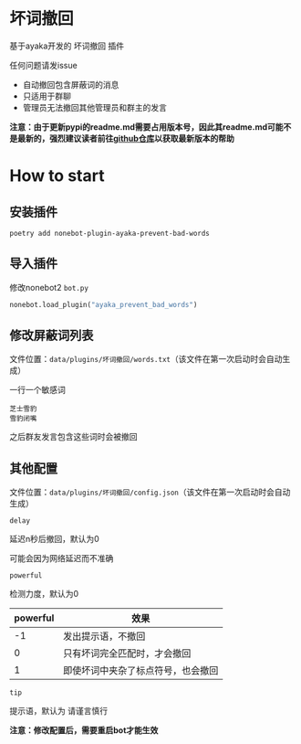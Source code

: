 # 坏词撤回

基于ayaka开发的 坏词撤回 插件

任何问题请发issue

- 自动撤回包含屏蔽词的消息
- 只适用于群聊
- 管理员无法撤回其他管理员和群主的发言

<b>注意：由于更新pypi的readme.md需要占用版本号，因此其readme.md可能不是最新的，强烈建议读者前往[github仓库](https://github.com/bridgeL/nonebot-plugin-ayaka-prevent-bad-words)以获取最新版本的帮助</b>


# How to start

## 安装插件

`poetry add nonebot-plugin-ayaka-prevent-bad-words`

## 导入插件

修改nonebot2  `bot.py` 

```python
nonebot.load_plugin("ayaka_prevent_bad_words")
```

## 修改屏蔽词列表
文件位置：`data/plugins/坏词撤回/words.txt`（该文件在第一次启动时会自动生成）

一行一个敏感词

```
芝士雪豹
雪豹闭嘴
```

之后群友发言包含这些词时会被撤回


## 其他配置
文件位置：`data/plugins/坏词撤回/config.json`（该文件在第一次启动时会自动生成）

`delay` 

延迟n秒后撤回，默认为0

可能会因为网络延迟而不准确

`powerful` 

检测力度，默认为0

| powerful | 效果                               |
| -------- | ---------------------------------- |
| -1       | 发出提示语，不撤回                 |
| 0        | 只有坏词完全匹配时，才会撤回       |
| 1        | 即使坏词中夹杂了标点符号，也会撤回 |

`tip` 

提示语，默认为 请谨言慎行

**注意：修改配置后，需要重启bot才能生效**

